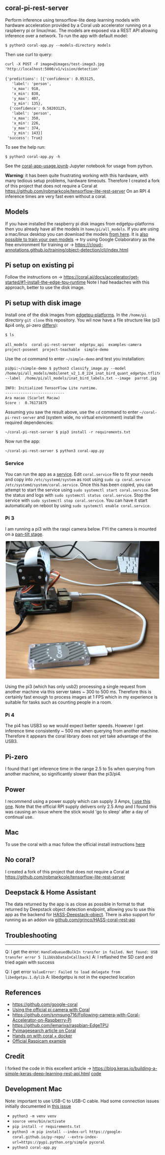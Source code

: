 ## coral-pi-rest-server
Perform inference using tensorflow-lite deep learning models with hardware acceleration provided by a Coral usb accelerator running on a raspberry pi or linux/mac. The models are exposed via a REST API allowing inference over a network. To run the app with default model:
```
$ python3 coral-app.py --models-directory models
```
Then use curl to query:
```
curl -X POST -F image=@images/test-image3.jpg 'http://localhost:5000/v1/vision/detection'

{'predictions': [{'confidence': 0.953125,
   'label': 'person',
   'x_max': 918,
   'x_min': 838,
   'y_max': 407,
   'y_min': 135},
  {'confidence': 0.58203125,
   'label': 'person',
   'x_max': 350,
   'x_min': 226,
   'y_max': 374,
   'y_min': 143}]
 'success': True}
```

To see the help run:
```
$ python3 coral-app.py -h
```

See the [coral-app-usage.ipynb](https://github.com/robmarkcole/coral-pi-rest-server/blob/master/coral-app-usage.ipynb) Jupyter notebook for usage from python.

**Warning**: it has been quite frustrating working with this hardware, with many tedious setup problems, hardware timeouts. Therefore I created a fork of this project that does not require a Coral at https://github.com/robmarkcole/tensorflow-lite-rest-server On an RPI 4 inference times are very fast even without a coral.

## Models
If you have installed the raspberry pi disk images from edgetpu-platforms then you already have all the models in `home/pi/all_models`. If you are using a mac/linux desktop you can download the models [from here](https://github.com/google-coral/edgetpu/tree/master/test_data). It is [also possible to train your own models](https://coral.withgoogle.com/tutorials/edgetpu-models-intro/) -> try using Google Colaboratory as the free environment for training or -> https://cloud-annotations.github.io/training/object-detection/cli/index.html

## Pi setup on existing pi
Follow the instructions on -> https://coral.ai/docs/accelerator/get-started/#1-install-the-edge-tpu-runtime Note I had headaches with this approach, better to use the disk image.

## Pi setup with disk image
Install one of the disk images from [edgetpu-platforms](https://github.com/google-coral/edgetpu-platforms). In the `/home/pi` directory `git clone` this repository. You wil now have a file structure like (pi3 &pi4 only, pi-zero [differs](https://github.com/google-coral/edgetpu-platforms/issues/13)):
```
$ ls

all_models  coral-pi-rest-server  edgetpu_api  examples-camera  project-posenet  project-teachable  simple-demo
```

Use the `cd` command to enter `~/simple-demo` and test you installation:
```
pi@pi:~/simple-demo $ python3 classify_image.py --model /home/pi/all_models/mobilenet_v2_1.0_224_inat_bird_quant_edgetpu.tflite --label  /home/pi/all_models/inat_bird_labels.txt --image  parrot.jpg

INFO: Initialized TensorFlow Lite runtime.
---------------------------
Ara macao (Scarlet Macaw)
Score :  0.76171875
```

Assuming you saw the result above, use the `cd` command to enter `~/coral-pi-rest-server` and (system wide, no virtual environment) install the required dependencies:
```
~/coral-pi-rest-server $ pip3 install -r requirements.txt
```
Now run the app:
```
~/coral-pi-rest-server $ python3 coral-app.py
```
### Service
You can run the app as a [service](https://www.raspberrypi.org/documentation/linux/usage/systemd.md). Edit `coral.service` file to fit your needs and copy into `/etc/systemd/system` as root using `sudo cp coral.service /etc/systemd/system/coral.service`. Once this has been copied, you can attempt to start the service using `sudo systemctl start coral.service`. See the status and logs with `sudo systemctl status coral.service`. Stop the service with `sudo systemctl stop coral.service`. You can have it start automatically on reboot by using `sudo systemctl enable coral.service`.

### Pi 3
I am running a pi3 with the raspi camera below. FYI the camera is mounted on a [pan-tilt stage](https://shop.pimoroni.com/products/pan-tilt-hat).

<p align="center">
<img src="https://github.com/robmarkcole/coral-pi-rest-server/blob/master/images/my_setup.png" width="500">
</p>

Using the pi3 (which has only usb2) processing a single request from another machine via this server takes ~ 300 to 500 ms. Therefore this is certainly fast enough to process images at 1 FPS which in my experience is suitable for tasks such as counting people in a room.

### Pi 4
The pi4 has USB3 so we would expect better speeds. However I get inference time consistently ~ 500 ms when querying from another machine. Therefore it appears the coral library does not yet take advantage of the USB3.

## Pi-zero
I found that I get inference time in the range 2.5 to 5s when querying from another machine, so significantly slower than the pi3/pi4.

## Power
I recommend using a power supply which can supply 3 Amps, [I use this one](https://www.amazon.co.uk/gp/product/B017YW2CKM/ref=ppx_yo_dt_b_asin_title_o00_s00?ie=UTF8&psc=1). Note that the official RPI supply delivers only 2.5 Amp and I found this was causing an issue where the stick would 'go to sleep' after a day of continual use.

## Mac
To use the coral with a mac follow the official install instructions [here](https://coral.ai/docs/accelerator/get-started/#on-mac)

## No coral?
I created a fork of this project that does not require a Coral at https://github.com/robmarkcole/tensorflow-lite-rest-server

## Deepstack & Home Assistant
The data returned by the app is as close as possible in format to that returned by Deepstack object detection endpoint, allowing you to use this app as the backend for [HASS-Deepstack-object](https://github.com/robmarkcole/HASS-Deepstack-object). There is also support for running as an addon via [github.com/grinco/HASS-coral-rest-api](https://github.com/grinco/HASS-coral-rest-api)

## Troubleshooting
-----------------------------
Q: I get the error: `HandleQueuedBulkIn transfer in failed. Not found: USB transfer error 5 [LibUsbDataInCallback]`
A: I reflashed the SD card and tried again with success

Q: I get error `ValueError: Failed to load delegate from libedgetpu.1.dylib`
A: libedgetpu is not in the expected location

## References
* https://github.com/google-coral
* [Using the official pi camera with Coral](https://github.com/nickoala/edgetpu-on-pi)
* https://github.com/snmsung716/Following-camera-with-Coral-Accelerator-on-Raspberry-Pi
* https://github.com/lemariva/raspbian-EdgeTPU
* [Pyimagesearch article on Coral](https://www.pyimagesearch.com/2019/04/22/getting-started-with-google-corals-tpu-usb-accelerator/)
* [Hands on with coral + docker](https://lemariva.com/blog/2019/04/edge-tpu-coral-usb-accelerator-dockerized)
* [Official Raspicam example](https://github.com/google-coral/examples-camera/blob/master/raspicam/classify_capture.py)

## Credit
I forked the code in this excellent article -> https://blog.keras.io/building-a-simple-keras-deep-learning-rest-api.html [code](https://github.com/jrosebr1/simple-keras-rest-api)

## Development Mac
Note: important to use USB-C to USB-C cable. Had some connection issues initially documented in [this issue](https://github.com/google-coral/pycoral/issues/35)

* `python3 -m venv venv`
* `source venv/bin/activate`
* `pip install -r requirements.txt`
* `python3 -m pip install --index-url https://google-coral.github.io/py-repo/ --extra-index-url=https://pypi.python.org/simple pycoral`
* `python3 coral-app.py`
